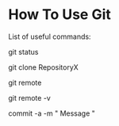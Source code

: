# How To Use Git 

List of useful commands:



git status

git clone RepositoryX

git remote

git remote -v

commit -a -m " Message "
